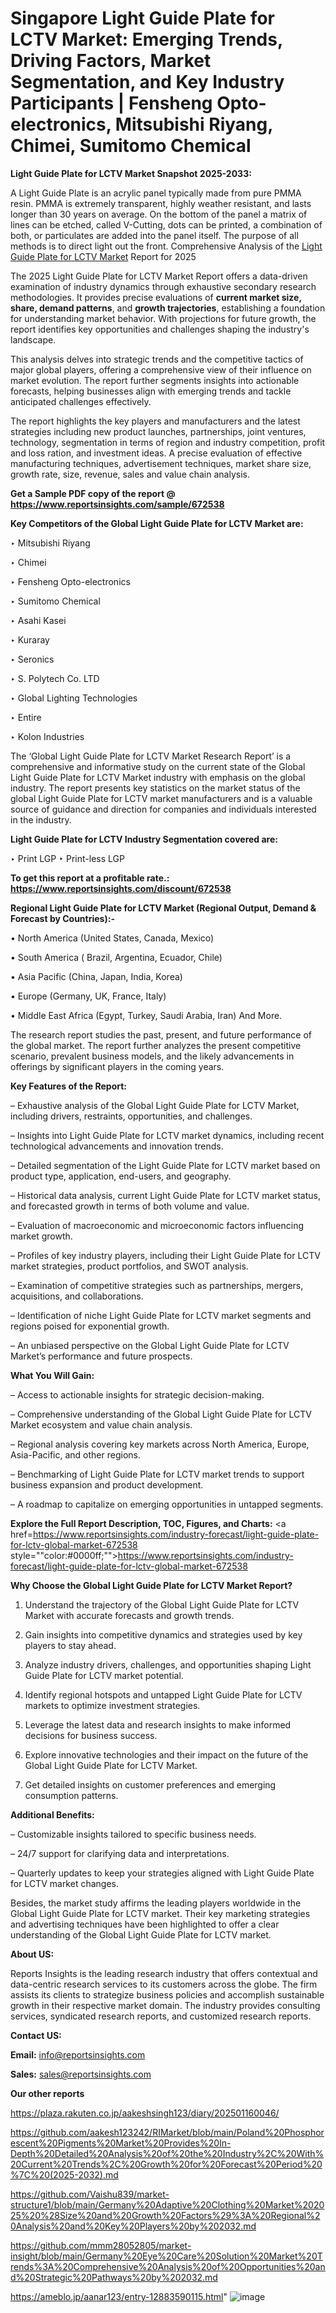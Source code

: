 # Singapore Light Guide Plate for LCTV Market: Emerging Trends, Driving Factors, Market Segmentation, and Key Industry Participants | Fensheng Opto-electronics, Mitsubishi Riyang, Chimei, Sumitomo Chemical

<strong>Light Guide Plate for LCTV Market Snapshot 2025-2033:</strong>

A Light Guide Plate is an acrylic panel typically made from pure PMMA resin. PMMA is extremely transparent, highly weather resistant, and lasts longer than 30 years on average. On the bottom of the panel a matrix of lines can be etched, called V-Cutting, dots can be printed, a combination of both, or particulates are added into the panel itself. The purpose of all methods is to direct light out the front. Comprehensive Analysis of the <a href=https://www.reportsinsights.com/sample/672538>Light Guide Plate for LCTV Market</a> Report for 2025

The 2025 Light Guide Plate for LCTV Market Report offers a data-driven examination of industry dynamics through exhaustive secondary research methodologies. It provides precise evaluations of <strong>current market size, share, demand patterns</strong>, and <strong>growth trajectories</strong>, establishing a foundation for understanding market behavior. With projections for future growth, the report identifies key opportunities and challenges shaping the industry's landscape.

This analysis delves into strategic trends and the competitive tactics of major global players, offering a comprehensive view of their influence on market evolution. The report further segments insights into actionable forecasts, helping businesses align with emerging trends and tackle anticipated challenges effectively.

The report highlights the key players and manufacturers and the latest strategies including new product launches, partnerships, joint ventures, technology, segmentation in terms of region and industry competition, profit and loss ration, and investment ideas. A precise evaluation of effective manufacturing techniques, advertisement techniques, market share size, growth rate, size, revenue, sales and value chain analysis.

<strong>Get a Sample PDF copy of the report @ <a href=https://www.reportsinsights.com/sample/672538 style=color:#0000ff;>https://www.reportsinsights.com/sample/672538</a></strong>

<strong>Key Competitors of the Global Light Guide Plate for LCTV Market are:</strong>

‣ Mitsubishi Riyang

‣ Chimei

‣ Fensheng Opto-electronics

‣ Sumitomo Chemical

‣ Asahi Kasei

‣ Kuraray

‣ Seronics

‣ S. Polytech Co. LTD

‣ Global Lighting Technologies

‣ Entire

‣ Kolon Industries

The ‘Global Light Guide Plate for LCTV Market Research Report’ is a comprehensive and informative study on the current state of the Global Light Guide Plate for LCTV Market industry with emphasis on the global industry. The report presents key statistics on the market status of the global Light Guide Plate for LCTV market manufacturers and is a valuable source of guidance and direction for companies and individuals interested in the industry.

<strong>Light Guide Plate for LCTV Industry Segmentation covered are:</strong>

‣ Print LGP
‣ Print-less LGP

<strong>To get this report at a profitable rate.: <a href=https://www.reportsinsights.com/discount/672538 style=color:#0000ff;>https://www.reportsinsights.com/discount/672538</a></strong>

<strong>Regional Light Guide Plate for LCTV Market (Regional Output, Demand &amp; Forecast by Countries):-</strong>

• North America (United States, Canada, Mexico)

• South America ( Brazil, Argentina, Ecuador, Chile)

• Asia Pacific (China, Japan, India, Korea)

• Europe (Germany, UK, France, Italy)

• Middle East Africa (Egypt, Turkey, Saudi Arabia, Iran) And More.

The research report studies the past, present, and future performance of the global market. The report further analyzes the present competitive scenario, prevalent business models, and the likely advancements in offerings by significant players in the coming years.

<strong>Key Features of the Report:</strong>

– Exhaustive analysis of the Global Light Guide Plate for LCTV Market, including drivers, restraints, opportunities, and challenges.

– Insights into Light Guide Plate for LCTV market dynamics, including recent technological advancements and innovation trends.

– Detailed segmentation of the Light Guide Plate for LCTV market based on product type, application, end-users, and geography.

– Historical data analysis, current Light Guide Plate for LCTV market status, and forecasted growth in terms of both volume and value.

– Evaluation of macroeconomic and microeconomic factors influencing market growth.

– Profiles of key industry players, including their Light Guide Plate for LCTV market strategies, product portfolios, and SWOT analysis.

– Examination of competitive strategies such as partnerships, mergers, acquisitions, and collaborations.

– Identification of niche Light Guide Plate for LCTV market segments and regions poised for exponential growth.

– An unbiased perspective on the Global Light Guide Plate for LCTV Market’s performance and future prospects.

<strong>What You Will Gain:</strong>

– Access to actionable insights for strategic decision-making.

– Comprehensive understanding of the Global Light Guide Plate for LCTV Market ecosystem and value chain analysis.

– Regional analysis covering key markets across North America, Europe, Asia-Pacific, and other regions.

– Benchmarking of Light Guide Plate for LCTV market trends to support business expansion and product development.

– A roadmap to capitalize on emerging opportunities in untapped segments.

<strong>Explore the Full Report Description, TOC, Figures, and Charts:</strong>
<a href=https://www.reportsinsights.com/industry-forecast/light-guide-plate-for-lctv-global-market-672538 style=""color:#0000ff;"">https://www.reportsinsights.com/industry-forecast/light-guide-plate-for-lctv-global-market-672538</a>

<strong>Why Choose the Global Light Guide Plate for LCTV Market Report?</strong>

1. Understand the trajectory of the Global Light Guide Plate for LCTV Market with accurate forecasts and growth trends.

2. Gain insights into competitive dynamics and strategies used by key players to stay ahead.

3. Analyze industry drivers, challenges, and opportunities shaping Light Guide Plate for LCTV market potential.

4. Identify regional hotspots and untapped Light Guide Plate for LCTV markets to optimize investment strategies.

5. Leverage the latest data and research insights to make informed decisions for business success.

6. Explore innovative technologies and their impact on the future of the Global Light Guide Plate for LCTV Market.

7. Get detailed insights on customer preferences and emerging consumption patterns.

<strong>Additional Benefits:</strong>

– Customizable insights tailored to specific business needs.

– 24/7 support for clarifying data and interpretations.

– Quarterly updates to keep your strategies aligned with Light Guide Plate for LCTV market changes.

Besides, the market study affirms the leading players worldwide in the Global Light Guide Plate for LCTV market. Their key marketing strategies and advertising techniques have been highlighted to offer a clear understanding of the Global Light Guide Plate for LCTV market.

<strong><strong>About US</strong>:</strong>

Reports Insights is the leading research industry that offers contextual and data-centric research services to its customers across the globe. The firm assists its clients to strategize business policies and accomplish sustainable growth in their respective market domain. The industry provides consulting services, syndicated research reports, and customized research reports.

<strong>Contact US:</strong>

<p class=><b>Email:</b> <a href=mailto:info@reportsinsights.com>info@reportsinsights.com</a></p>
<p class=><b>Sales:</b> <a href=mailto:sales@reportsinsights.com>sales@reportsinsights.com</a></p>

<strong>Our other reports</strong>

<a href=https://plaza.rakuten.co.jp/aakeshsingh123/diary/202501160046/>https://plaza.rakuten.co.jp/aakeshsingh123/diary/202501160046/</a>

<a href=https://github.com/aakesh123242/RIMarket/blob/main/Poland%20Phosphorescent%20Pigments%20Market%20Provides%20In-Depth%20Detailed%20Analysis%20of%20the%20Industry%2C%20With%20Current%20Trends%2C%20Growth%20for%20Forecast%20Period%20%7C%20(2025-2032).md>https://github.com/aakesh123242/RIMarket/blob/main/Poland%20Phosphorescent%20Pigments%20Market%20Provides%20In-Depth%20Detailed%20Analysis%20of%20the%20Industry%2C%20With%20Current%20Trends%2C%20Growth%20for%20Forecast%20Period%20%7C%20(2025-2032).md</a>

<a href=https://github.com/Vaishu839/market-structure1/blob/main/Germany%20Adaptive%20Clothing%20Market%202025%20%28Size%20and%20Growth%20Factors%29%3A%20Regional%20Analysis%20and%20Key%20Players%20by%202032.md>https://github.com/Vaishu839/market-structure1/blob/main/Germany%20Adaptive%20Clothing%20Market%202025%20%28Size%20and%20Growth%20Factors%29%3A%20Regional%20Analysis%20and%20Key%20Players%20by%202032.md</a>

<a href=https://github.com/mmm28052805/market-insight/blob/main/Germany%20Eye%20Care%20Solution%20Market%20Trends%3A%20Comprehensive%20Analysis%20of%20Opportunities%20and%20Strategic%20Pathways%20by%202032.md>https://github.com/mmm28052805/market-insight/blob/main/Germany%20Eye%20Care%20Solution%20Market%20Trends%3A%20Comprehensive%20Analysis%20of%20Opportunities%20and%20Strategic%20Pathways%20by%202032.md</a>

<a href=https://ameblo.jp/aanar123/entry-12883590115.html>https://ameblo.jp/aanar123/entry-12883590115.html</a>"
![image](https://github.com/user-attachments/assets/1788d6ee-9fb6-4ced-9cdc-d994179ea60c)
